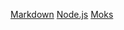 [Markdown](https://es.wikipedia.org/wiki/Markdown)
[Node.js](https://nodejs.org/es/)
[Moks](https://jestjs.io/es-ES/docs/manual-mocks)

